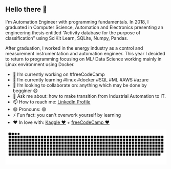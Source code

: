 ## Hello there 👋
I'm Automation Engineer with programming fundamentals. 
In 2018, I graduated in Computer Science, Automation and Electronics presenting an engineering thesis entitled 
“Activity database for the purpose of classification” using SciKit Learn, SQLite, Numpy, Pandas. 

After graduation, I worked in the energy industry as a control and measurement instrumentation and automation engineer. 
This year I decided to return to programming focusing on ML/ Data Science working mainly in Linux environment using Docker.

- 🔭 I’m currently working on #freeCodeCamp
- 🌱 I’m currently learning #linux #docker #SQL #ML #AWS #azure
- 👯 I’m looking to collaborate on: anything which may be done by begginer 😄
- 💬 Ask me about: how to make transition from Industrial Automation to IT.
- 📫 How to reach me: [LinkedIn Profile](www.linkedin.com/in/niesciormichal)
- 😄 Pronouns: 😄
- ⚡ Fun fact: you can't overwork yourself by learning
- ❤️ In love with: [Kaggle ❤️](https://www.kaggle.com/niesciormichal) + [freeCodeCamp ❤️](https://www.freecodecamp.org/learn)

![snake gif](https://github.com/NiesciorMichal/NiesciorMichal/blob/output/github-contribution-grid-snake-dark.svg)
